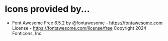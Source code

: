 # Icons provided by...

- Font Awesome Free 6.5.2 by @fontawesome - https://fontawesome.com License - https://fontawesome.com/license/free Copyright 2024 Fonticons, Inc.
